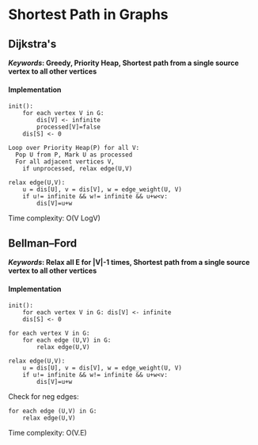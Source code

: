 # Shortest Path in Graphs 

## Dijkstra's

**_Keywords_: Greedy, Priority Heap, Shortest path from a single source vertex to all other vertices**

#### Implementation
```
init():
	for each vertex V in G: 
		dis[V] <- infinite
		processed[V]=false
	dis[S] <- 0
	
Loop over Priority Heap(P) for all V:
  Pop U from P, Mark U as processed
  For all adjacent vertices V, 
    if unprocessed, relax edge(U,V)
  	
relax edge(U,V):
	u = dis[U], v = dis[V], w = edge_weight(U, V)
	if u!= infinite && w!= infinite && u+w<v:
		dis[V]=u+w

```
Time complexity: O(V LogV)

## Bellman–Ford 
**_Keywords_: Relax all E for |V|-1 times, Shortest path from a single source vertex to all other vertices**

#### Implementation
```
init():
	for each vertex V in G: dis[V] <- infinite
	dis[S] <- 0

for each vertex V in G:			
	for each edge (U,V) in G:
		relax edge(U,V)
		   
relax edge(U,V):
	u = dis[U], v = dis[V], w = edge_weight(U, V)
	if u!= infinite && w!= infinite && u+w<v:
		dis[V]=u+w
```

Check for neg edges:
```
for each edge (U,V) in G:
	relax edge(U,V)
```  
		
Time complexity: O(V.E)
